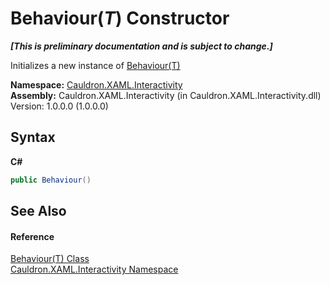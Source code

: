 # Behaviour(*T*) Constructor 
 _**\[This is preliminary documentation and is subject to change.\]**_

Initializes a new instance of <a href="T_Cauldron_XAML_Interactivity_Behaviour_1">Behaviour(T)</a>

**Namespace:**&nbsp;<a href="N_Cauldron_XAML_Interactivity">Cauldron.XAML.Interactivity</a><br />**Assembly:**&nbsp;Cauldron.XAML.Interactivity (in Cauldron.XAML.Interactivity.dll) Version: 1.0.0.0 (1.0.0.0)

## Syntax

**C#**<br />
``` C#
public Behaviour()
```


## See Also


#### Reference
<a href="T_Cauldron_XAML_Interactivity_Behaviour_1">Behaviour(T) Class</a><br /><a href="N_Cauldron_XAML_Interactivity">Cauldron.XAML.Interactivity Namespace</a><br />
